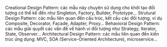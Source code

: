 Creational Design Pattern: các mẫu này chuyên sử dụng cho khởi tạo đối tượng có thể kể đến như Singleton, Factory, Builder, Prototype...
Strutural Design Pattern: các mẫu liên quan đến cấu trúc, kết cấu các đối tượng, ví dụ Composite, Decorator, Facade, Adapter, Proxy...
Behavioral Design Pattern: các mẫu giải quyết các vấn đề về hành vi đối tượng như Strategy, Iterator, State, Observer...
Architectural Design Pattern: các mẫu liên quan đến kiến trúc ứng dụng: MVC, SOA (Service-Oriented Architecture), microservice...